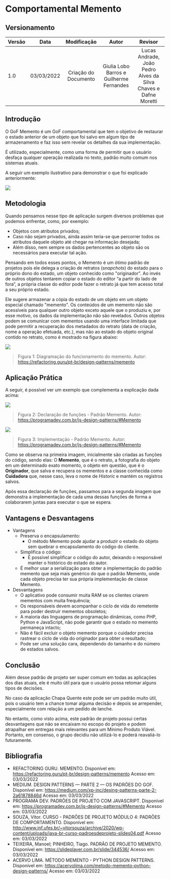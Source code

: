 # Comportamental Memento

## Versionamento

| Versão |    Data    |     Modificação      | Autor | Revisor |
| ------ | :--------: | :------------------: | :---: | :-----: |
| 1.0    | 03/03/2022 | Criação do Documento |  Giulia Lobo Barros e Guilherme Fernandes  | Lucas Andrade, João Pedro Alves da Silva Chaves e Dafne Moretti |

## Introdução
O GoF Memento é um GoF comportamental que tem o objetivo de restaurar o estado anterior de um objeto que foi salvo em algum tipo de armazenamento e faz isso sem revelar os detalhes da sua implementação.

É utilizado, especialmente, como uma forma de permitir que o usuário desfaça qualquer operação realizada no texto, padrão muito comum nos sistemas atuais.

A seguir um exemplo ilustrativo para demonstrar o que foi explicado anteriormente:

![](https://i.imgur.com/iGkEomt.png)

## Metodologia

Quando pensamos nesse tipo de aplicação surgem diversos problemas que podemos enfrentar, como, por exemplo:
- Objetos com atributos privados;
- Caso não sejam privados, ainda assim teria-se que percorrer todos os atributos daquele objeto até chegar na informação desejada;
- Além disso, nem sempre os dados pertencentes ao objeto são os necessários para executar tal ação.

Pensando em todos esses pontos, o Memento é um ótimo padrão de projetos pois ele delega a criação de retratos (*snapchots*) do estado para o próprio dono do estado, um objeto conhecido como "originador". Ao invés de outros objetos tentarem copiar o estado do editor “a partir do lado de fora”, a própria classe do editor pode fazer o retrato já que tem acesso total a seu próprio estado.

Ele sugere armazenar a cópia do estado de um objeto em um objeto especial chamado "memento". Os conteúdos de um memento não são acessíveis para qualquer outro objeto exceto aquele que o produziu e, por esse motivo, os dados da implementação não são revelados. Outros objetos podem se comunicar com mementos usando uma interface limitada que pode permitir a recuperação dos metadados do retrato (data de criação, nome a operação efetuada, etc.), mas não ao estado do objeto original contido no retrato, como é mostrado na figura abaixo:

![](https://i.imgur.com/kwUC9Bz.png)
> Figura 1: Diagramação do funcionamento do memento. Autor: https://refactoring.guru/pt-br/design-patterns/memento

## Aplicação Prática

A seguir, é possível ver um exemplo que complementa a explicação dada acima:

![](../../assets/images/memento_example.png)
> Figura 2: Declaração de funções - Padrão Memento. Autor: https://programadev.com.br/js-design-patterns/#Memento

![](../../assets/images/originador-memento.png)
> Figura 3: Implementação - Padrão Memento. Autor: https://programadev.com.br/js-design-patterns/#Memento

Como se observa na primeira imagem, inicialmente são criadas as funções do código, sendo elas: O **Memento**, que é o retrato, a fotografia do objeto em um determinado exato momento, o objeto em questão, que é o **Originador**, que salva e recupera os mementos e a classe conhecida como **Cuidadora** que, nesse caso, leva o nome de *Historic* e mantém os registros salvos.

Após essa declaração de funções, passamos para a segunda imagem que demonstra a implementação de cada uma dessas funções de forma a colaborarem juntas para executar o que se espera.

## Vantagens e Desvantagens

* Vantagens
    - Preserva o encapsulamento:
        - O método Memento pode ajudar a produzir o estado do objeto sem quebrar o encapsulamento do código do cliente.
    - Simplifica o código:
        - É possível simplificar o código do autor, deixando o responsável manter o histórico do estado do autor.
    - É melhor usar a serialização para obter a implementação do padrão memento que seja mais genérico do que o padrão Memento, onde cada objeto precisa ter sua própria implementação de classe Memento.
* Desvantagens
    - O aplicativo pode consumir muita RAM se os clientes criarem mementos com muita frequência;
    - Os responsáveis ​​devem acompanhar o ciclo de vida do remetente para poder destruir mementos obsoletos;
    - A maioria das linguagens de programação dinâmicas, como PHP, Python e JavaScript, não pode garantir que o estado no memento permaneça intacto;
    - Não é fácil excluir o objeto memento porque o cuidador precisa rastrear o ciclo de vida do originador para obter o resultado;
    - Pode ser uma solução cara, dependendo do tamanho e do número de estados salvos.

## Conclusão

Além desse padrão de projeto ser super comum em todas as aplicações dos dias atuais, ele é muito útil para que o usuário possa retomar alguns tipos de decisões.

No caso da aplicação Chapa Quente este pode ser um padrão muito útil, pois o usuário tem a chance tomar alguma decisão e depois se arrepender, especialmente com relação a um pedido de lanche.

No entanto, como visto acima, este padrão de projeto possui certas desvantagens que não se encaixam no escopo do projeto e podem atrapalhar em entregas mais relevantes para um Mínimo Produto Viável. Portanto, em consenso, o grupo decidiu não utilizá-lo e poderá reavaliá-lo futuramente.

## Bibliografia

* REFACTORING GURU. MEMENTO. Disponível em: https://refactoring.guru/pt-br/design-patterns/memento Acesso em: 03/03/2022
* MEDIUM. DESIGN PATTERNS — PARTE 2 — OS PADRÕES DO GOF. Disponível em: https://medium.com/xp-inc/desing-patterns-parte-2-2a61878846d Acesso em: 03/03/2022
* PROGRAMA DEV. PADRÕES DE PROJETO COM JAVASCRIPT. Disponível em: https://programadev.com.br/js-design-patterns/#Memento Acesso em: 03/03/2022
* SOUZA, Vítor. CURSO - PADRÕES DE PROJETO MÓDULO 4: PADRÕES DE COMPORTAMENTO. Disponível em: http://www.inf.ufes.br/~vitorsouza/archive/2020/wp-content/uploads/java-br-curso-padroesdeprojeto-slides04.pdf Acesso em: 03/03/2022
* TEIXEIRA, Manoel; PINHEIRO, Tiago. PADRÃO DE PROJETO MEMENTO. Disponível em: https://slideplayer.com.br/slide/344536/ Acesso em: 03/03/2022
* ACERVO LIMA. MÉTODO MEMENTO - PYTHON DESIGN PATTERNS. Disponível em: https://acervolima.com/metodo-memento-python-design-patterns/ Acesso em: 03/03/2022